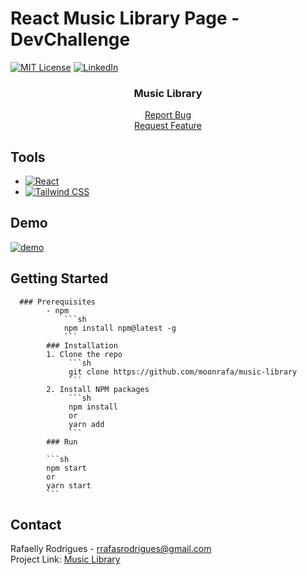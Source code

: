 # React Music Library Page - DevChallenge
<a name="readme-top"></a>
[![MIT License][license-shield]][license-url]
[![LinkedIn][linkedin-shield]][linkedin-url]
    		<br />
    		<div align="center">
    			<h3 align="center">Music Library</h3>
    				<a href="https://github.com/moonrafa/music-library/issues">Report Bug</a>
            </br>
    				<a href="https://github.com/moonrafa/music-library/issues">Request Feature</a>
    		</div>

  ## Tools

  - [![React][react.js]][react-url]
  - [![Tailwind CSS][tailwindcss]][tailwind-url]

  ## Demo
  <a href="#">
    			<img src="assets/demo.png" alt="demo" >
  </a>
  
  ## Getting Started
      ### Prerequisites
    		- npm
    			```sh
    			npm install npm@latest -g
    			```
    		### Installation
    		1. Clone the repo
    			 ```sh
    			 git clone https://github.com/moonrafa/music-library
    			 ```
    		2. Install NPM packages
    			 ```sh
    			 npm install
    			 or
    			 yarn add
    			 ```
    		### Run

    		```sh
    		npm start
    		or
    		yarn start
    		```
  ## Contact
  Rafaelly Rodrigues - rrafasrodrigues@gmail.com
  </br>
  Project Link: [Music Library](https://github.com/moonrafa/music-library)
    
  [license-shield]: https://img.shields.io/github/license/othneildrew/Best-README-Template.svg?style=for-the-badge
  [license-url]: https://github.com/moonrafa/music-library/LICENSE.txt
  [linkedin-shield]: https://img.shields.io/badge/-LinkedIn-black.svg?style=for-the-badge&logo=linkedin&colorB=555
  [linkedin-url]: https://www.linkedin.com/in/moonrafa/
  [demo]: assets/demo.png
  [react.js]: https://img.shields.io/badge/React-20232A?style=for-the-badge&logo=react&logoColor=61DAFB
  [react-url]: https://reactjs.org/
  [tailwindcss]: https://img.shields.io/badge/Tailwind_CSS-38B2AC?style=for-the-badge&logo=tailwind-css&logoColor=white
  [tailwind-url]: https://tailwindcss.com


